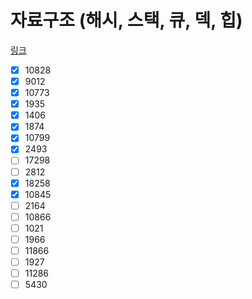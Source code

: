 

# 자료구조 (해시, 스택, 큐, 덱, 힙)

[링크](https://www.acmicpc.net/workbook/view/8999)

- [x] 10828
- [x] 9012
- [x] 10773
- [x] 1935
- [x] 1406
- [x] 1874
- [x] 10799
- [x] 2493
- [ ] 17298
- [ ] 2812
- [x] 18258
- [x] 10845
- [ ] 2164
- [ ] 10866
- [ ] 1021
- [ ] 1966
- [ ] 11866
- [ ] 1927
- [ ] 11286
- [ ] 5430
